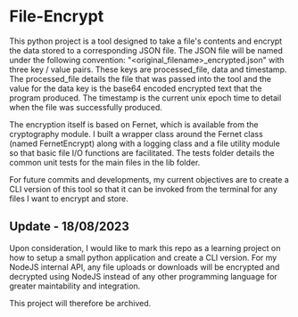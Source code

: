 # File-Encrypt

This python project is a tool designed to take a file's contents and encrypt the data stored to a corresponding JSON file. The JSON file will be named under the
following convention: "<original_filename>_encrypted.json" with three key / value pairs. These keys are processed_file, data and timestamp. The processed_file details the file that was passed into the tool and the value for the data key is the base64 encoded encrypted text that the program produced. The timestamp is the current unix epoch time to detail when the file was successfully produced. 

The encryption itself is based on Fernet, which is available from the cryptography module. I built a wrapper class around the Fernet class (named FernetEncrypt) along with a logging class and a file utility module so that basic file I/O functions are facilitated.  The tests folder details the common unit tests for the main files in the lib folder.

For future commits and developments, my current objectives are to create a CLI version of this tool so that it can be invoked from the terminal for any files I want to encrypt and store. 

## Update - 18/08/2023
Upon consideration, I would like to mark this repo as a learning project on how to setup a small python application and create a CLI version. For my NodeJS internal API, any file uploads or downloads will be encrypted and decrypted using NodeJS instead of any other programming language for greater maintability and integration. 

This project will therefore be archived. 



